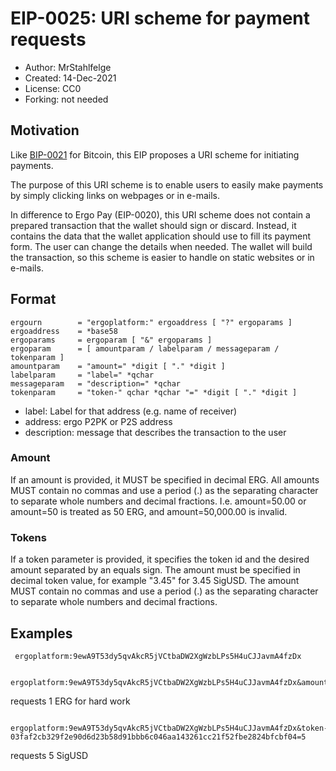 EIP-0025: URI scheme for payment requests
=========================================

* Author: MrStahlfelge
* Created: 14-Dec-2021
* License: CC0
* Forking: not needed

Motivation
----------

Like [BIP-0021](https://github.com/bitcoin/bips/blob/master/bip-0021.mediawiki) for Bitcoin, this EIP proposes a URI scheme for initiating payments.

The purpose of this URI scheme is to enable users to easily make payments by simply clicking links on webpages or in e-mails.

In difference to Ergo Pay (EIP-0020), this URI scheme does not contain a prepared transaction that the wallet should sign or discard. Instead, it contains 
the data that the wallet application should use to fill its payment form. The user can change the details when needed. The wallet will build the transaction, 
so this scheme is easier to handle on static websites or in e-mails.


Format
------

    ergourn        = "ergoplatform:" ergoaddress [ "?" ergoparams ]
    ergoaddress    = *base58
    ergoparams     = ergoparam [ "&" ergoparams ]
    ergoparam      = [ amountparam / labelparam / messageparam / tokenparam ]
    amountparam    = "amount=" *digit [ "." *digit ]
    labelparam     = "label=" *qchar
    messageparam   = "description=" *qchar
    tokenparam     = "token-" qchar *qchar "=" *digit [ "." *digit ]


* label: Label for that address (e.g. name of receiver)
* address: ergo P2PK or P2S address
* description: message that describes the transaction to the user
 
### Amount

If an amount is provided, it MUST be specified in decimal ERG. All amounts MUST contain no commas and use a period (.) as the separating character to separate 
whole numbers and decimal fractions. I.e. amount=50.00 or amount=50 is treated as 50 ERG, and amount=50,000.00 is invalid.

### Tokens

If a token parameter is provided, it specifies the token id and the desired amount separated by an equals sign. The amount must be specified in decimal token 
value, for example "3.45" for 3.45 SigUSD. The amount MUST contain no commas and use a period (.) as the separating character to separate whole numbers and decimal fractions.


Examples
--------

     ergoplatform:9ewA9T53dy5qvAkcR5jVCtbaDW2XgWzbLPs5H4uCJJavmA4fzDx

     ergoplatform:9ewA9T53dy5qvAkcR5jVCtbaDW2XgWzbLPs5H4uCJJavmA4fzDx&amount=1.0&description=Hard%20work
requests 1 ERG for hard work

     ergoplatform:9ewA9T53dy5qvAkcR5jVCtbaDW2XgWzbLPs5H4uCJJavmA4fzDx&token-03faf2cb329f2e90d6d23b58d91bbb6c046aa143261cc21f52fbe2824bfcbf04=5
requests 5 SigUSD
